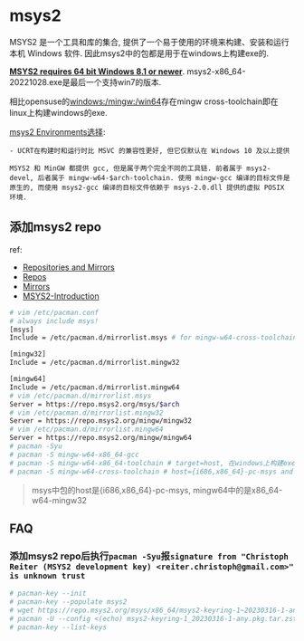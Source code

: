 # msys2
MSYS2 是一个工具和库的集合, 提供了一个易于使用的环境来构建、安装和运行本机 Windows 软件. 因此msys2中的包都是用于在windows上构建exe的.

[**MSYS2 requires 64 bit Windows 8.1 or newer**](https://www.msys2.org/). msys2-x86_64-20221028.exe是最后一个支持win7的版本.

相比opensuse的[windows:/mingw:/win64](http://download.opensuse.org/repositories/windows:/mingw:/win64)存在mingw cross-toolchain即在linux上构建windows的exe.

[msys2 Environments选择](https://www.msys2.org/docs/environments/):

    - UCRT在构建时和运行时比 MSVC 的兼容性更好, 但它仅默认在 Windows 10 及以上提供

    MSYS2 和 MinGW 都提供 gcc, 但是属于两个完全不同的工具链. 前者属于 msys2-devel, 后者属于 mingw-w64-$arch-toolchain. 使用 mingw-gcc 编译的目标文件是原生的, 而使用 msys2-gcc 编译的目标文件依赖于 msys-2.0.dll 提供的虚拟 POSIX 环境.

## 添加msys2 repo
ref:
- [Repositories and Mirrors](https://www.msys2.org/docs/repos-mirrors/)
- [Repos](https://packages.msys2.org/repos)
- [Mirrors](https://www.msys2.org/dev/mirrors/)
- [MSYS2-Introduction](https://www.msys2.org/wiki/MSYS2-introduction/)

```bash
# vim /etc/pacman.conf
# always include msys!
[msys]
Include = /etc/pacman.d/mirrorlist.msys # for mingw-w64-cross-toolchain

[mingw32]
Include = /etc/pacman.d/mirrorlist.mingw32

[mingw64]
Include = /etc/pacman.d/mirrorlist.mingw64
# vim /etc/pacman.d/mirrorlist.msys
Server = https://repo.msys2.org/msys/$arch
# vim /etc/pacman.d/mirrorlist.mingw32
Server = https://repo.msys2.org/mingw/mingw32
# vim /etc/pacman.d/mirrorlist.mingw64
Server = https://repo.msys2.org/mingw/mingw64
# pacman -Syu
# pacman -S mingw-w64-x86_64-gcc
# pacman -S mingw-w64-x86_64-toolchain # target=host, 在windows上构建exe. windows安装可用[installer: msys2-x86_64-20230318.exe](https://www.msys2.org/)
# pacman -S mingw-w64-cross-toolchain # host={i686,x86_64}-pc-msys and target={i686,x86_64}-w64-mingw32, 用于在windows上构建mingw编译链, 不常用
```

> msys中包的host是{i686,x86_64}-pc-msys, mingw64中的是x86_64-w64-mingw32

## FAQ
### 添加msys2 repo后执行`pacman -Syu`报`signature from "Christoph Reiter (MSYS2 development key) <reiter.christoph@gmail.com>" is unknown trust`
```bash
# pacman-key --init
# pacman-key --populate msys2
# wget https://repo.msys2.org/msys/x86_64/msys2-keyring-1~20230316-1-any.pkg.tar.zst
# pacman -U --config <(echo) msys2-keyring-1_20230316-1-any.pkg.tar.zst
# pacman-key --list-keys
```